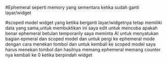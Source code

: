 #Ephemeral 
seperti memory yang sementara ketika sudah ganti layar/widget

#scoped model
widget yang ketika berganti layar/widgetnya tetap memiliki data yang sama,untuk membuktikan ini saya edit untuk mencoba apakah benar ephemeral betulan temporarily saya meminta AI untuk menyatukan bagian epmeral dan scoped model dan untuk pergi ke ephemeral mode dengan cara menekan tombol dan untuk kembali ke scoped model saya harus menekan tombol dan hasilnya memang ephemeral memang counter nya kembali ke 0 ketika berpindah widget
